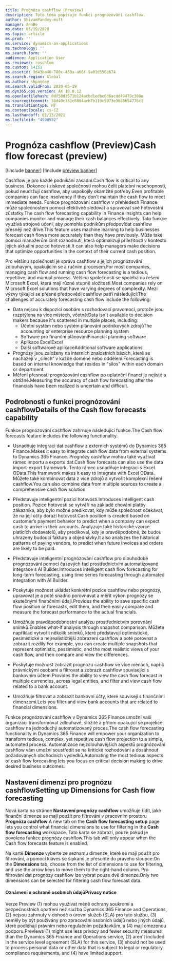 ```yaml
---
title: Prognóza cashflow (Preview)
description: Toto téma popisuje funkci prognózování cashflow.
author: ShivamPandey-msft
manager: AnnBe
ms.date: 05/19/2020
ms.topic: article
ms.prod: ''
ms.service: dynamics-ax-applications
ms.technology: ''
ms.search.form: ''
audience: Application User
ms.reviewer: roschlom
ms.custom: 14151
ms.assetid: 3d43ba40-780c-459a-a66f-9a01d556e674
ms.search.region: Global
ms.author: shpandey
ms.search.validFrom: 2020-05-19
ms.dyn365.ops.version: AX 10.0.12
ms.openlocfilehash: 0df58d3571b124acbd1edbc6d6acdd49479c309e
ms.sourcegitcommit: 38d40c331c8894acb7b119c5073e3088b54776c1
ms.translationtype: HT
ms.contentlocale: cs-CZ
ms.lasthandoff: 01/15/2021
ms.locfileid: "4990582"
---
```

# <a name="cash-flow-forecast-preview"></a><span data-ttu-id="72705-103">Prognóza cashflow (Preview)</span><span class="sxs-lookup"><span data-stu-id="72705-103">Cash flow forecast (preview)</span></span>

[!include [banner](../includes/banner.md)]
[!include [preview banner](../includes/preview-banner.md)]

<span data-ttu-id="72705-104">Cashflow je pro každé podnikání zásadní.</span><span class="sxs-lookup"><span data-stu-id="72705-104">Cash flow is critical to any business.</span></span> <span data-ttu-id="72705-105">Dokonce i ziskové společnosti mohou čelit platební neschopnosti, pokud neudržují cashflow, aby uspokojily okamžité potřeby.</span><span class="sxs-lookup"><span data-stu-id="72705-105">Even profitable companies can face insolvency if they don't maintain the cash flow to meet immediate needs.</span></span> <span data-ttu-id="72705-106">Funkce prognózování cashflow v přehledech Finance může společnostem pomoci efektivně sledovat a spravovat své hotovostní zůstatky.</span><span class="sxs-lookup"><span data-stu-id="72705-106">The cash flow forecasting capability in Finance insights can help companies monitor and manage their cash balances effectively.</span></span> <span data-ttu-id="72705-107">Tato funkce využívá strojové učení, aby pomohla podnikům předpovídat cashflow přesněji než dříve.</span><span class="sxs-lookup"><span data-stu-id="72705-107">This feature uses machine learning to help businesses forecast cash flows more accurately than they have previously.</span></span> <span data-ttu-id="72705-108">Může také pomoci manažerům činit rozhodnutí, která optimalizují příležitosti v kontextu jejich aktuální pozice hotovosti.</span><span class="sxs-lookup"><span data-stu-id="72705-108">It can also help managers make decisions that optimize opportunities in the context of their current cash position.</span></span> 

<span data-ttu-id="72705-109">Pro většinu společností je správa cashflow a jejich prognózování zdlouhavým, opakujícím se a ručním procesem.</span><span class="sxs-lookup"><span data-stu-id="72705-109">For most companies, managing cash flow and running cash flow forecasting is a tedious, repetitive, and manual process.</span></span> <span data-ttu-id="72705-110">Většina společností se spoléhá na řešení Microsoft Excel, která mají různé stupně složitosti.</span><span class="sxs-lookup"><span data-stu-id="72705-110">Most companies rely on Microsoft Excel solutions that have varying degrees of complexity.</span></span> <span data-ttu-id="72705-111">Mezi výzvy týkající se přesné předpovědi cashflow patří následující:</span><span class="sxs-lookup"><span data-stu-id="72705-111">The challenges of accurately forecasting cash flow include the following:</span></span>

- <span data-ttu-id="72705-112">Data nejsou k dispozici osobám s rozhodovací pravomocí, protože jsou rozptýlena na více místech, včetně:</span><span class="sxs-lookup"><span data-stu-id="72705-112">Data isn't available to decision makers because it's scattered in multiple places, including:</span></span> 
  - <span data-ttu-id="72705-113">Účetní systém nebo systém plánování podnikových zdrojů</span><span class="sxs-lookup"><span data-stu-id="72705-113">The accounting or enterprise resource planning system</span></span>
  - <span data-ttu-id="72705-114">Software pro finanční plánování</span><span class="sxs-lookup"><span data-stu-id="72705-114">Financial planning software</span></span>
  - <span data-ttu-id="72705-115">Aplikace Excel</span><span class="sxs-lookup"><span data-stu-id="72705-115">Excel</span></span>
  - <span data-ttu-id="72705-116">Další softwarové aplikace</span><span class="sxs-lookup"><span data-stu-id="72705-116">Additional software applications</span></span> 
- <span data-ttu-id="72705-117">Prognózy jsou založeny na interních znalostních bázích, které se nacházejí v „silech“ v každé doméně nebo oddělení.</span><span class="sxs-lookup"><span data-stu-id="72705-117">Forecasting is based on internal knowledge that resides in "silos" within each domain or department.</span></span>
- <span data-ttu-id="72705-118">Měření přesnosti prognózování cashflow po uplatnění financí je nejisté a obtížné.</span><span class="sxs-lookup"><span data-stu-id="72705-118">Measuring the accuracy of cash flow forecasting after the financials have been realized is uncertain and difficult.</span></span>
    
## <a name="details-of-the-cash-flow-forecasts-capability"></a><span data-ttu-id="72705-119">Podrobnosti o funkci prognózování cashflow</span><span class="sxs-lookup"><span data-stu-id="72705-119">Details of the Cash flow forecasts capability</span></span>
<span data-ttu-id="72705-120">Funkce prognózování cashflow zahrnuje následující funkce.</span><span class="sxs-lookup"><span data-stu-id="72705-120">The Cash flow forecasts feature includes the following functionality.</span></span> 

- <span data-ttu-id="72705-121">Usnadňuje integraci dat cashflow z externích systémů do Dynamics 365 Finance.</span><span class="sxs-lookup"><span data-stu-id="72705-121">Makes it easy to integrate cash flow data from external systems to Dynamics 365 Finance.</span></span> <span data-ttu-id="72705-122">Prognózy cashflow mohou také využívat rámec importu a exportu dat.</span><span class="sxs-lookup"><span data-stu-id="72705-122">Cash flow forecasts can also use the data import-export framework.</span></span> <span data-ttu-id="72705-123">Tento rámec usnadňuje integraci s Excel OData.</span><span class="sxs-lookup"><span data-stu-id="72705-123">This framework makes it easy to integrate with Excel OData.</span></span> <span data-ttu-id="72705-124">Můžete také kombinovat data z více zdrojů a vytvořit komplexní řešení cashflow.</span><span class="sxs-lookup"><span data-stu-id="72705-124">You can also combine data from multiple sources to create a comprehensive cash flow solution.</span></span> 

- <span data-ttu-id="72705-125">Představuje inteligentní pozici hotovosti.</span><span class="sxs-lookup"><span data-stu-id="72705-125">Introduces intelligent cash position.</span></span> <span data-ttu-id="72705-126">Pozice hotovosti se vytváří na základě chování platby zákazníka, aby bylo možné predikovat, kdy může společnost očekávat, že na její účty dorazí hotovost.</span><span class="sxs-lookup"><span data-stu-id="72705-126">Cash position is created  based on customer’s payment behavior to predict when a company can expect cash to arrive in their accounts.</span></span> <span data-ttu-id="72705-127">Analyzuje také historické vzorce platících dodavatelů, aby predikoval, kdy je pravděpodobné, že budou uhrazeny budoucí faktury a objednávky.</span><span class="sxs-lookup"><span data-stu-id="72705-127">It also analyzes the historical patterns of paying vendors, to predict when future invoices and orders are likely to be paid.</span></span> 

- <span data-ttu-id="72705-128">Představuje inteligentní prognózování cashflow pro dlouhodobé prognózování pomocí časových řad prostřednictvím automatizované integrace s AI Builder.</span><span class="sxs-lookup"><span data-stu-id="72705-128">Introduces intelligent cash flow forecasting for long-term forecasting, using time series forecasting through automated integration with AI Builder.</span></span>

- <span data-ttu-id="72705-129">Poskytuje možnost ukládat konkrétní pozice cashflow nebo prognózy, upravovat je a poté snadno porovnávat a měřit výkon prognózy se skutečnými finančními údaji.</span><span class="sxs-lookup"><span data-stu-id="72705-129">Provides the ability to save specific cash flow position or forecasts, edit them, and then easily compare and measure the forecast performance to the actual financials.</span></span>

- <span data-ttu-id="72705-130">Umožňuje pravděpodobnostní analýzu prostřednictvím porovnání snímků.</span><span class="sxs-lookup"><span data-stu-id="72705-130">Enables what-if analysis through snapshot comparison.</span></span> <span data-ttu-id="72705-131">Můžete například vytvořit několik snímků, které představují optimistické, pesimistické a nejrealističtější zobrazení cashflow a poté porovnat a zobrazit rozdíly.</span><span class="sxs-lookup"><span data-stu-id="72705-131">For example, you can create multiple snapshots that represent optimistic, pessimistic, and the most realistic views of your cash flow, and then compare and view the differences.</span></span>

- <span data-ttu-id="72705-132">Poskytuje možnost zobrazit prognózu cashflow ve více měnách, napříč právnickými osobami a filtrovat a zobrazit cashflow související s bankovním účtem.</span><span class="sxs-lookup"><span data-stu-id="72705-132">Provides the ability to view the cash flow forecast in multiple currencies, across legal entities, and filter and view cash flow related to a bank account.</span></span> 

- <span data-ttu-id="72705-133">Umožňuje filtrovat a zobrazit bankovní účty, které souvisejí s finančními dimenzemi.</span><span class="sxs-lookup"><span data-stu-id="72705-133">Lets you filter and view bank accounts that are related to financial dimensions.</span></span>

<span data-ttu-id="72705-134">Funkce prognózování cashflow v Dynamics 365 Finance umožní vaší organizaci transformovat zdlouhavé, složité a přitom opakující se projekce cashflow na jednoduchý automatizovaný proces.</span><span class="sxs-lookup"><span data-stu-id="72705-134">The cash flow forecasting functionality in Dynamics 365 Finance will empower your organization to transform tedious, complex, yet repetitive cash flow projection to a simple, automated process.</span></span> <span data-ttu-id="72705-135">Automatizace nejzdlouhavějších aspektů prognózování cashflow vám umožní soustředit se na kritické rozhodování a dosáhnout požadovaných obchodních výsledků.</span><span class="sxs-lookup"><span data-stu-id="72705-135">Automating the most tedious aspects of cash flow forecasting lets you focus on critical decision making to drive desired business outcomes.</span></span>

## <a name="setting-up-dimensions-for-cash-flow-forecasting"></a><span data-ttu-id="72705-136">Nastavení dimenzí pro prognózu cashflow</span><span class="sxs-lookup"><span data-stu-id="72705-136">Setting up Dimensions for Cash flow forecasting</span></span>
<span data-ttu-id="72705-137">Nová karta na stránce **Nastavení prognózy cashflow** umožňuje řídit, jaké finanční dimenze se mají použít pro filtrování v pracovním prostoru **Prognóza cashflow**.</span><span class="sxs-lookup"><span data-stu-id="72705-137">A new tab on the **Cash flow forecasting setup** page lets you control what financial dimensions to use for filtering in the **Cash flow forecasting** workspace.</span></span> <span data-ttu-id="72705-138">Tato karta se zobrazí, pouze pokud je povolena funkce prognózy cashflow.</span><span class="sxs-lookup"><span data-stu-id="72705-138">This tab will only appear when the Cash flow forecasts feature is enabled.</span></span> 

<span data-ttu-id="72705-139">Na kartě **Dimenze** vyberte ze seznamu dimenze, které se mají použít pro filtrování, a pomocí kláves se šipkami je přesuňte do pravého sloupce.</span><span class="sxs-lookup"><span data-stu-id="72705-139">On the **Dimensions** tab, choose from the list of dimensions to use for filtering, and use the arrow keys to move them to the right-hand column.</span></span> <span data-ttu-id="72705-140">Pro filtrování dat prognózy cashflow lze vybrat pouze dvě dimenze.</span><span class="sxs-lookup"><span data-stu-id="72705-140">Only two dimensions can be selected for filtering cash flow forecast data.</span></span> 

#### <a name="privacy-notice"></a><span data-ttu-id="72705-141">Oznámení o ochraně osobních údajů</span><span class="sxs-lookup"><span data-stu-id="72705-141">Privacy notice</span></span>
<span data-ttu-id="72705-142">Verze Preview (1) mohou využívat méně ochrany soukromí a bezpečnostních opatření než služba Dynamics 365 Finance and Operations, (2) nejsou zahrnuty v dohodě o úrovni služeb (SLA) pro tuto službu, (3) neměly by být používány pro zpracování osobních údajů nebo jiných údajů, které podléhají právním nebo regulačním požadavkům, a (4) mají omezenou podporu.</span><span class="sxs-lookup"><span data-stu-id="72705-142">Previews (1) might use less privacy and fewer security measures than the Dynamics 365 Finance and Operations service, (2) aren't included in the service level agreement (SLA) for this service, (3) should not be used to process personal data or other data that is subject to legal or regulatory compliance requirements, and (4) have limited support.</span></span>
